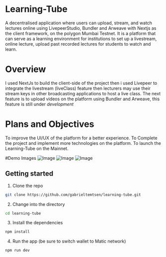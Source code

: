 # Learning-Tube
A decentralised application where users can upload, stream, and watch lectures online using LivepeerStudio, Bundler and Arweave with Nextjs as the client framework, on the polygon Mumbai Testnet. It is a platform that can serve as a learning environment for institutions to set up a livestream, online lecture, upload past recorded lectures for students to watch and learn.

# Overview
I used NextJs to build the client-side of the project then i used Livepeer to integrate the livestream (liveClass) feature then lecturers may use their stream keys in other broadcasting applications to host a live class. The next feature is to upload videos on the platform using Bundler and Arweave, this feature is still under *development* 

# Plans and Objectives
To improve the UI/UX of the platform for a better experience.
To Complete the project and implement more technologies on the platform.
To launch the Learning-Tube on the Mainnet.

#Demo Images
![Image](https://github.com/gabrieltemtsen/opticalflip/blob/main/src/images/demo1.png)
![Image](https://github.com/gabrieltemtsen/opticalflip/blob/main/src/images/demo2.png)
![Image](https://github.com/gabrieltemtsen/opticalflip/blob/main/src/images/demo3.png)



## Getting started

1. Clone the repo

```sh
git clone https://github.com/gabrieltemtsen/learning-tube.git
```

2. Change into the directory

```sh
cd learning-tube
```

3. Install the dependencies

```sh
npm install
```

4. Run the app (be sure to switch wallet to Matic network)

```sh
npm run dev

